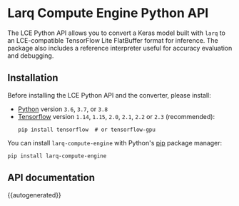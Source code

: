# Larq Compute Engine Python API

The LCE Python API allows you to convert a Keras model built with `larq` to an LCE-compatible TensorFlow Lite FlatBuffer format for inference. The package also includes a reference interpreter useful for accuracy evaluation and debugging.

## Installation

Before installing the LCE Python API and the converter, please install:

- [Python](https://www.python.org/) version `3.6`, `3.7`, or `3.8`
- [Tensorflow](https://www.tensorflow.org/install) version `1.14`, `1.15`, `2.0`, `2.1`, `2.2` or `2.3` (recommended):
  ```shell
  pip install tensorflow  # or tensorflow-gpu
  ```

You can install `larq-compute-engine` with Python's [pip](https://pip.pypa.io/en/stable/) package manager:

```shell
pip install larq-compute-engine
```

## API documentation

{{autogenerated}}
